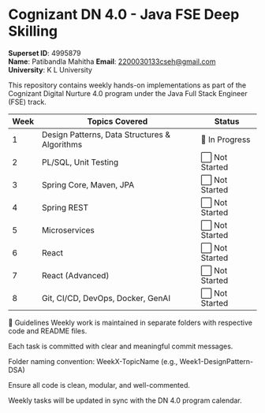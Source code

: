 
# Cognizant DN 4.0 - Java FSE Deep Skilling

**Superset ID**: 4995879  
**Name**: Patibandla Mahitha 
**Email**: [2200030133cseh@gmail.com](mailto:2200030133cseh@gmail.com)  
**University**: K L University

This repository contains weekly hands-on implementations as part of the Cognizant Digital Nurture 4.0 program under the Java Full Stack Engineer (FSE) track.

| Week | Topics Covered                                | Status         |
| ---- | --------------------------------------------- | -------------- |
| 1    | Design Patterns, Data Structures & Algorithms | 🔄 In Progress |
| 2    | PL/SQL, Unit Testing                          | ⬜️ Not Started |
| 3    | Spring Core, Maven, JPA                       | ⬜️ Not Started |
| 4    | Spring REST                                   | ⬜️ Not Started |
| 5    | Microservices                                 | ⬜️ Not Started |
| 6    | React                                         | ⬜️ Not Started |
| 7    | React (Advanced)                              | ⬜️ Not Started |
| 8    | Git, CI/CD, DevOps, Docker, GenAI             | ⬜️ Not Started |

📌 Guidelines
Weekly work is maintained in separate folders with respective code and README files.

Each task is committed with clear and meaningful commit messages.

Folder naming convention: WeekX-TopicName (e.g., Week1-DesignPattern-DSA)

Ensure all code is clean, modular, and well-commented.

Weekly tasks will be updated in sync with the DN 4.0 program calendar.
